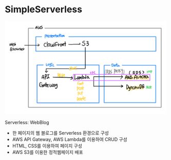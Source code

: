 # SimpleServerless
![structure](https://github.com/JiHongKim15/TIL/blob/master/AWS/image/image-20201027174729653.png)


Serverless: WebBlog

- 한 페이지의 웹 블로그를 Serverless 환경으로 구성
- AWS API Gateway, AWS Lambda를 이용하여 CRUD 구성
- HTML, CSS를 이용하여 페이지 구성
- AWS S3를 이용한 정적웹페이지 배포
